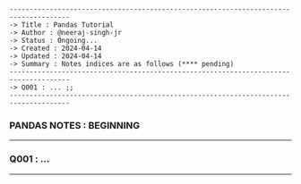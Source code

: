 ````
-------------------------------------------------------------------------------------
-> Title : Pandas Tutorial
-> Author : @neeraj-singh-jr
-> Status : Ongoing...
-> Created : 2024-04-14
-> Updated : 2024-04-14
-> Summary : Notes indices are as follows (**** pending)
-------------------------------------------------------------------------------------
-> Q001 : ... ;;
-------------------------------------------------------------------------------------
````

### PANDAS NOTES : BEGINNING

-------------------------------------------------------------------------------------
### Q001 : ...

-------------------------------------------------------------------------------------